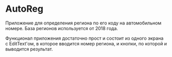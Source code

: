 # AutoReg
Приложение для определения региона по его коду на автомобильном номере. База регионов используется от 2018 года.

Функционал приложения достаточно прост и состоит из одного экрана с EditText'ом, в которое вводится номер региона, и кнопки, по которой и выводится результат.
